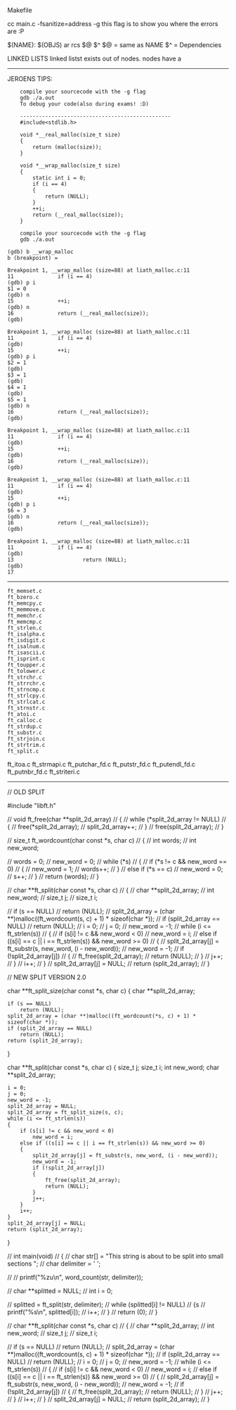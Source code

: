 
Makefile

cc main.c -fsanitize=address -g
this flag is to show you where the errors are :P

$(NAME): $(OBJS)
	ar rcs $@ $^
$@ = same as NAME
$^ = Dependencies


LINKED LISTS
linked listst exists out of nodes.
nodes have a 





---------------------------------------------------------------------------------------------------------
JEROENS TIPS:

		compile your sourcecode with the -g flag
		gdb ./a.out
		To debug your code(also during exams! :D)

		------------------------------------------------
		#include<stdlib.h>

		void *__real_malloc(size_t size)
		{
			return (malloc(size));
		}

		void *__wrap_malloc(size_t size)
		{
			static int i = 0;
			if (i == 4)
			{
				return (NULL);
			}
			++i;
			return (__real_malloc(size));
		}

		compile your sourcecode with the -g flag
		gdb ./a.out

	(gdb) b __wrap_malloc
	b (breakpoint) = 

	Breakpoint 1, __wrap_malloc (size=88) at liath_malloc.c:11
	11              if (i == 4)
	(gdb) p i
	$1 = 0
	(gdb) n
	15              ++i;
	(gdb) n
	16              return (__real_malloc(size));
	(gdb) 

	Breakpoint 1, __wrap_malloc (size=88) at liath_malloc.c:11
	11              if (i == 4)
	(gdb) 
	15              ++i;
	(gdb) p i
	$2 = 1
	(gdb) 
	$3 = 1
	(gdb) 
	$4 = 1
	(gdb) 
	$5 = 1
	(gdb) n
	16              return (__real_malloc(size));
	(gdb) 

	Breakpoint 1, __wrap_malloc (size=88) at liath_malloc.c:11
	11              if (i == 4)
	(gdb) 
	15              ++i;
	(gdb) 
	16              return (__real_malloc(size));
	(gdb) 

	Breakpoint 1, __wrap_malloc (size=88) at liath_malloc.c:11
	11              if (i == 4)
	(gdb) 
	15              ++i;
	(gdb) p i
	$6 = 3
	(gdb) n
	16              return (__real_malloc(size));
	(gdb) 

	Breakpoint 1, __wrap_malloc (size=88) at liath_malloc.c:11
	11              if (i == 4)
	(gdb) 
	13                      return (NULL);
	(gdb) 
	17
---------------------------------------------------------------------------------------------------------





	ft_memset.c 
	ft_bzero.c 
	ft_memcpy.c 
	ft_memmove.c 
	ft_memchr.c 
	ft_memcmp.c 
	ft_strlen.c 
	ft_isalpha.c 
	ft_isdigit.c 
	ft_isalnum.c 
	ft_isascii.c 
	ft_isprint.c 
	ft_toupper.c 
	ft_tolower.c 
	ft_strchr.c 
	ft_strrchr.c 
	ft_strncmp.c 
	ft_strlcpy.c 
	ft_strlcat.c 
	ft_strnstr.c 
	ft_atoi.c 
	ft_calloc.c 
	ft_strdup.c 
	ft_substr.c 
	ft_strjoin.c 
	ft_strtrim.c 
	ft_split.c 
ft_itoa.c 
	ft_strmapi.c 
	ft_putchar_fd.c
	ft_putstr_fd.c 
	ft_putendl_fd.c
	ft_putnbr_fd.c 
	ft_striteri.c 


-------------------------------------------------------------

// OLD SPLIT

#include "libft.h"

// void	ft_free(char **split_2d_array)
// {
// 	while (*split_2d_array != NULL)
// 	{
// 		free(*split_2d_array);
// 		split_2d_array++;
// 	}
// 	free(split_2d_array);
// }

// size_t	ft_wordcount(char const *s, char c)
// {
// 	int	words;
// 	int	new_word;

// 	words = 0;
// 	new_word = 0;
// 	while (*s)
// 	{
// 		if (*s != c && new_word == 0)
// 		{
// 			new_word = 1;
// 			words++;
// 		}
// 		else if (*s == c)
// 			new_word = 0;
// 		s++;
// 	}
// 	return (words);
// }

// char	**ft_split(char const *s, char c)
// {
// 	char	**split_2d_array;
// 	int		new_word;
// 	size_t	j;
// 	size_t	i;

// 	if (s == NULL)
// 		return (NULL);
// 	split_2d_array = (char **)malloc((ft_wordcount(s, c) + 1) * sizeof(char *));
// 	if (split_2d_array == NULL)
// 		return (NULL);
// 	i = 0;
// 	j = 0;
// 	new_word = -1;
// 	while (i <= ft_strlen(s))
// 	{
// 		if (s[i] != c && new_word < 0)
// 			new_word = i;
// 		else if ((s[i] == c || i == ft_strlen(s)) && new_word >= 0)
// 		{
// 			split_2d_array[j] = ft_substr(s, new_word, (i - new_word));
// 			new_word = -1;
// 			if (!split_2d_array[j])
// 			{
// 				ft_free(split_2d_array);
// 				return (NULL);
// 			}
// 			j++;
// 		}
// 		i++;
// 	}
// 	split_2d_array[j] = NULL;
// 	return (split_2d_array);
// }




// NEW SPLIT VERSION 2.0

char	**ft_split_size(char const *s, char c)
{
	char	**split_2d_array;

	if (s == NULL)
		return (NULL);
	split_2d_array = (char **)malloc((ft_wordcount(*s, c) + 1) * sizeof(char *));
	if (split_2d_array == NULL)
		return (NULL);
	return (split_2d_array);
}

char	**ft_split(char const *s, char c)
{
	size_t	j;
	size_t	i;
	int		new_word;
	char	**split_2d_array;

	i = 0;
	j = 0;
	new_word = -1;
	split_2d_array = NULL;
	split_2d_array = ft_split_size(s, c);
	while (i <= ft_strlen(s))
	{
		if (s[i] != c && new_word < 0)
			new_word = i;
		else if ((s[i] == c || i == ft_strlen(s)) && new_word >= 0)
		{
			split_2d_array[j] = ft_substr(s, new_word, (i - new_word));
			new_word = -1;
			if (!split_2d_array[j])
			{
				ft_free(split_2d_array);
				return (NULL);
			}
			j++;
		}
		i++;
	}
	split_2d_array[j] = NULL;
	return (split_2d_array);
}


// int main(void)
// {
// 	char str[] = "This   string is about to be split into small sections      ";
// 	char delimiter = ' ';

// 	// printf("%zu\n", word_count(str, delimiter));

// 	char **splitted = NULL;
// 	int i = 0;

// 	splitted = ft_split(str, delimiter);
// 	while (splitted[i] != NULL)
// 	{s
// 		printf("%s\n", splitted[i]);
// 		i++;
// 	}
// 	return (0);
// }



// char	**ft_split(char const *s, char c)
// {
// 	char	**split_2d_array;
// 	int		new_word;
// 	size_t	j;
// 	size_t	i;

// 	if (s == NULL)
// 		return (NULL);
// 	split_2d_array = (char **)malloc((ft_wordcount(s, c) + 1) * sizeof(char *));
// 	if (split_2d_array == NULL)
// 		return (NULL);
// 	i = 0;
// 	j = 0;
// 	new_word = -1;
// 	while (i <= ft_strlen(s))
// 	{
// 		if (s[i] != c && new_word < 0)
// 			new_word = i;
// 		else if ((s[i] == c || i == ft_strlen(s)) && new_word >= 0)
// 		{
// 			split_2d_array[j] = ft_substr(s, new_word, (i - new_word));
// 			new_word = -1;
// 			if (!split_2d_array[j])
// 			{
// 				ft_free(split_2d_array);
// 				return (NULL);
// 			}
// 			j++;
// 		}
// 		i++;
// 	}
// 	split_2d_array[j] = NULL;
// 	return (split_2d_array);
// }
